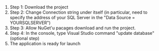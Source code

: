 1) Step 1: Download the project
2) Step 2: Change Connection string under itself (in particular, need to specify the address of your SQL Server in the "Data Source = YOURSQLSERVER")
3) Step 3: Allow NuGet'u pacages download and run the project.
4) Step 4: In the console, type Visual Studio command "update database" (optional step)
5) The application is ready for launch